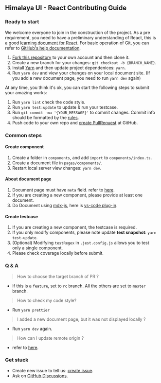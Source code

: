 ## Himalaya UI - React Contributing Guide

### Ready to start

We welcome everyone to join in the construction of the project.
As a pre requirement, you need to have a preliminary understanding of React,
this is a good [learning document for React](https://reactjs.org/docs/getting-started.html).
For basic operation of Git, you can refer to [GitHub's help documentation](https://help.github.com/en/github/using-git).

1. [Fork this repository](https://help.github.com/en/github/getting-started-with-github/fork-a-repo) to your own account and then clone it.
2. Create a new branch for your changes: `git checkout -b {BRANCH_NAME}`.
3. Install [Yarn](https://classic.yarnpkg.com/en/docs/install#mac-stable) and then update project dependenices: `yarn`.
4. Run `yarn dev` and view your changes on your local document site. (If you add a new document page, you need to run `yarn dev` again)

At any time, you think it's ok, you can start the following steps to submit your amazing works:

1. Run `yarn lint` check the code style.
2. Run `yarn test:update` to update & run your testcase.
3. Run `git commit -ma '{YOUR_MESSAGE}'` to commit changes. Commit info should be formatted by the [rules](https://github.com/conventional-changelog/commitlint/blob/master/%40commitlint/config-conventional/README.md).
4. Push code to your own repo and [create PullRequest](https://help.github.com/en/github/collaborating-with-issues-and-pull-requests/about-pull-requests) at GitHub.

### Common steps

#### **Create component**

1. Create a folder in `components`, and add `import` to `components/index.ts`.
2. Create a document file in `pages/components/`.
3. Restart local server view changes: `yarn dev`.

#### **About document page**

1. Document page must have `meta` field. refer to [here](https://github.com/red-ninjas/himalaya-ui/blame/master/pages/components/avatar.mdx#L4).
2. If you are creating a new component, please provide at least one document.
3. Do Document using [mdx-js](https://github.com/mdx-js/mdx), here is [vs-code plug-in](https://github.com/silvenon/vscode-mdx).

#### **Create testcase**

1. If you are creating a new component, the testcase is required.
2. If you only modify components, please note update **test snapshot**: `yarn test-update`.
3. (Optional) Modifying `testRegex` in `.jest.config.js` allows you to test only a single component.
4. Please check coverage locally before submit.

### Q & A

> How to choose the target branch of PR ?

- If this is a `feature`, set to `rc` branch. All the others are set to `master` branch.

> How to check my code style?

- Run `yarn prettier`

> I added a new document page, but it was not displayed locally ?

- Run `yarn dev` again.

> How can I update remote origin ?

- refer to [here](https://git-scm.com/book/en/v2/Git-Basics-Working-with-Remotes).

### Get stuck

- Create new issue to tell us: [create issue](https://github.com/red-ninjas/himalaya-ui/issues/new/choose).
- Ask on [GitHub Discussions](https://github.com/red-ninjas/himalaya-ui/discussions).
